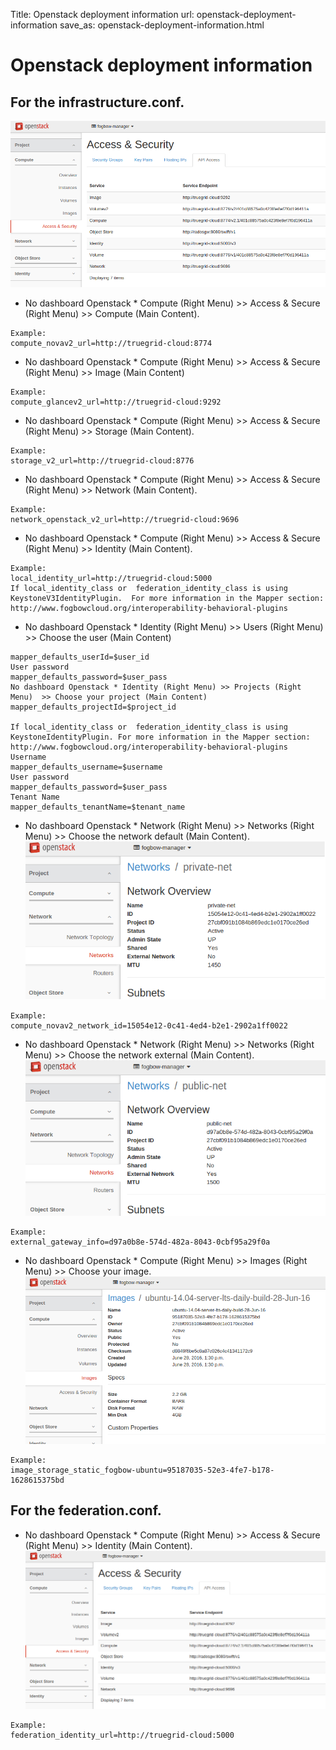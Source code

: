 Title: Openstack deployment information
url: openstack-deployment-information
save_as: openstack-deployment-information.html

Openstack deployment information
=====

For the infrastructure.conf.
------
![alt logo](../images/openstack-accessand-security.png "Openstack Access & Security")
* No dashboard Openstack * Compute (Right Menu) >> Access & Secure (Right Menu)  >> Compute (Main Content).
```
Example:
compute_novav2_url=http://truegrid-cloud:8774
```
* No dashboard Openstack * Compute (Right Menu) >> Access & Secure (Right Menu)  >> Image (Main Content)
```
Example:
compute_glancev2_url=http://truegrid-cloud:9292
```
* No dashboard Openstack * Compute (Right Menu) >> Access & Secure (Right Menu)  >> Storage (Main Content).
```
Example:
storage_v2_url=http://truegrid-cloud:8776
```
* No dashboard Openstack * Compute (Right Menu) >> Access & Secure (Right Menu)  >> Network (Main Content).
```
Example:
network_openstack_v2_url=http://truegrid-cloud:9696
```
* No dashboard Openstack * Compute (Right Menu) >> Access & Secure (Right Menu)  >> Identity (Main Content).
```
Example:
local_identity_url=http://truegrid-cloud:5000
If local_identity_class or  federation_identity_class is using KeystoneV3IdentityPlugin.  For more information in the Mapper section: http://www.fogbowcloud.org/interoperability-behavioral-plugins
```
* No dashboard Openstack * Identity (Right Menu) >> Users (Right Menu)  >> Choose the user (Main Content)
```
mapper_defaults_userId=$user_id
User password
mapper_defaults_password=$user_pass
No dashboard Openstack * Identity (Right Menu) >> Projects (Right Menu)  >> Choose your project (Main Content)
mapper_defaults_projectId=$project_id

If local_identity_class or  federation_identity_class is using KeystoneIdentityPlugin. For more information in the Mapper section: http://www.fogbowcloud.org/interoperability-behavioral-plugins
Username
mapper_defaults_username=$username
User password
mapper_defaults_password=$user_pass
Tenant Name
mapper_defaults_tenantName=$tenant_name
```
* No dashboard Openstack * Network (Right Menu) >> Networks (Right Menu) >> Choose the network default (Main Content).
![alt logo](../images/openstack-network-details.png "Openstack Network")
```
Example:
compute_novav2_network_id=15054e12-0c41-4ed4-b2e1-2902a1ff0022
```
* No dashboard Openstack * Network (Right Menu) >> Networks (Right Menu) >> Choose the network external  (Main Content).
![alt logo](../images/openstack-network-external-detail.png "Openstack Network External")
```
Example: 
external_gateway_info=d97a0b8e-574d-482a-8043-0cbf95a29f0a
```
* No dashboard Openstack * Compute (Right Menu) >> Images (Right Menu) >> Choose your image.
![alt logo](../images/openstack-image-details.png "Openstack Image Details")
```
Example: 
image_storage_static_fogbow-ubuntu=95187035-52e3-4fe7-b178-1628615375bd
```

For the federation.conf.
------
* No dashboard Openstack * Compute (Right Menu) >> Access & Secure (Right Menu)  >> Identity (Main Content).
![alt logo](../images/openstack-accessand-security.png "Openstack Access & Security")
```
Example:
federation_identity_url=http://truegrid-cloud:5000
```
